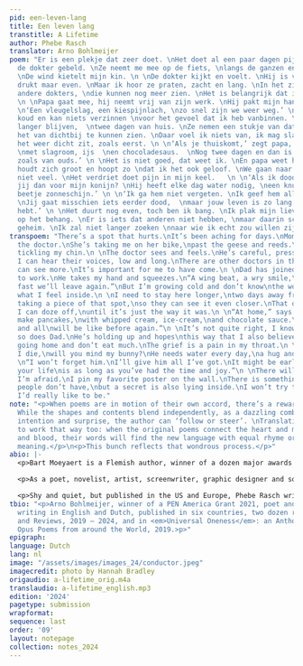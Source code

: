 ```yaml
---
pid: een-leven-lang
title: Een leven lang
transtitle: A Lifetime
author: Phebe Rasch
translator: Arno Bohlmeijer
poem: "Er is een plekje dat zeer doet. \nHet doet al een paar dagen pijn. \nMama heeft
  de dokter gebeld. \nZe neemt me mee op de fiets, \nlangs de ganzen en het riet.
  \nDe wind kietelt mijn kin. \n \nDe dokter kijkt en voelt. \nHij is voorzichtig,
  drukt maar even. \nMaar ik hoor ze praten, zacht en lang. \nIn het ziekenhuis zijn
  andere dokters, \ndie kunnen nog meer zien. \nHet is belangrijk dat ik gekomen ben.
  \n \nPapa gaat mee, hij neemt vrij van zijn werk. \nHij pakt mijn hand en knijpt.
  \n‘Een vleugelslag, een kiespijnlach, \nzo snel zijn we weer weg.’ \nMaar ik word
  koud en kan niets verzinnen \nvoor het gevoel dat ik heb vanbinnen. \n \nIk moet
  langer blijven,  \ntwee dagen van huis. \nZe nemen een stukje van dat plekje \nom
  het van dichtbij te kunnen zien. \nDaar voel ik niets van, ik mag slapen, \ntot
  het weer dicht zit, zoals eerst. \n \n‘Als je thuiskomt,’ zegt papa, \n‘bak ik pannenkoeken,
  \nmet slagroom, ijs  \nen chocoladesaus.  \nNog twee dagen en dan is alles  \nweer
  zoals van ouds.’ \n \nHet is niet goed, dat weet ik. \nEn papa weet het ook. \nHij
  houdt zich groot en hoopt zo \ndat ik het ook geloof. \nWe gaan naar huis en eten
  niet veel. \nHet verdriet doet pijn in mijn keel.   \n \n‘Als ik doodga, pap, \nzorg
  jij dan voor mijn konijn? \nHij heeft elke dag water nodig, \neen knuffel en een
  beetje zonneschijn.’ \n \n‘Ik ga hem niet vergeten. \nIk geef hem alles dat ik heb.
  \nJij gaat misschien iets eerder dood,  \nmaar jouw leven is zo lang als je genoten
  hebt.’ \n \nHet duurt nog even, toch ben ik bang. \nIk plak mijn lievelingsposter
  op het behang. \nEr is iets dat anderen niet hebben, \nmaar daarin schuilt ook een
  geheim. \nIk zal niet langer zoeken \nnaar wie ik echt zou willen zijn."
transpoem: "There’s a spot that hurts.\nIt’s been aching for days.\nMom has phoned
  the doctor.\nShe’s taking me on her bike,\npast the geese and reeds.\nThe wind is
  tickling my chin.\n \nThe doctor sees and feels.\nHe’s careful, pressing just briefly.\nBut
  I can hear their voices, low and long.\nThere are other doctors in the hospital,\nthey
  can see more.\nIt’s important for me to have come.\n \nDad has joined us, not going
  to work.\nHe takes my hand and squeezes.\n“A wing beat, a wry smile,\nthat’s how
  fast we’ll leave again.”\nBut I’m growing cold and don’t know\nthe words to show
  what I feel inside.\n \nI need to stay here longer,\ntwo days away from home.\nThey’re
  taking a piece of that spot,\nso they can see it even closer.\nThat doesn’t hurt,
  I can doze off,\nuntil it’s just the way it was.\n \n“At home,” says my Dad,\n“I’ll
  make pancakes,\nwith whipped cream, ice-cream,\nand chocolate sauce.\nTwo more days,
  and all\nwill be like before again.”\n \nIt’s not quite right, I know that.\nAnd
  so does Dad.\nHe’s holding up and hopes\nthis way that I also believe it.\nWe’re
  going home and don’t eat much.\nThe grief is a pain in my throat.\n \n“Dad, when
  I die,\nwill you mind my bunny?\nHe needs water every day,\na hug and some sunshine.”\n
  \n“I won’t forget him.\nI’ll give him all I’ve got.\nIt might be early to die, but
  your life\nis as long as you’ve had the time and joy.”\n \nThere will be time, but
  I’m afraid.\nI pin my favorite poster on the wall.\nThere is something that other
  people don’t have,\nbut a secret is also lying inside.\nI won’t try to find anymore,\nwho
  I’d really like to be."
note: "<p>When poems are in motion of their own accord, there’s a rewarding interplay.
  While the shapes and contents blend independently, as a dazzling combination of
  intention and surprise, the author can ‘follow or steer’. \nTranslations are happy
  to work that way too: when the original poems connect the heart and mind, or flesh
  and blood, their words will find the new language with equal rhyme or rhythm and
  meaning.</p>\n<p>This bunch reflects that wondrous process.</p>"
abio: |-
  <p>Bart Moeyaert is a Flemish author, winner of a dozen major awards in various countries, former Antwerp’s poet laureate, and a widely acclaimed poet and novelist. He also writes song lyrics, plays, and screenplays for movies and television.</p>

  <p>As a poet, novelist, artist, screenwriter, graphic designer and song-text writer, Ted van Lieshout is an international phenomenon. So far he’s published ninety books and won twenty major prizes. There is no end to the variety of his themes and styles, from utterly playful to dead serious – or all at the same time: as funny as profound.</p>

  <p>Shy and quiet, but published in the US and Europe, Phebe Rasch writes novels and poetry, all in her very own way, pace, and level, for utter authenticity. Her third book is acclaimed in both Ukraine and Russia, the fourth appeared in 2022. Behind so-called simplicity, all kinds of depth can be found: literary, psychological, practical.</p>
tbio: "<p>Arno Bohlmeijer, winner of a PEN America Grant 2021, poet and novelist,
  writing in English and Dutch, published in six countries, two dozen renowned Journals
  and Reviews, 2019 – 2024, and in <em>Universal Oneness</em>: an Anthology of Magnum
  Opus Poems from around the World, 2019.>p>"
epigraph:
language: Dutch
lang: nl
image: "/assets/images/images_24/conductor.jpeg"
imagecredit: photo by Hannah Bradley
origaudio: a-lifetime_orig.m4a
translaudio: a-lifetime_english.mp3
edition: '2024'
pagetype: submission
wrapformat:
sequence: last
order: '09'
layout: notepage
collection: notes_2024
---
```

